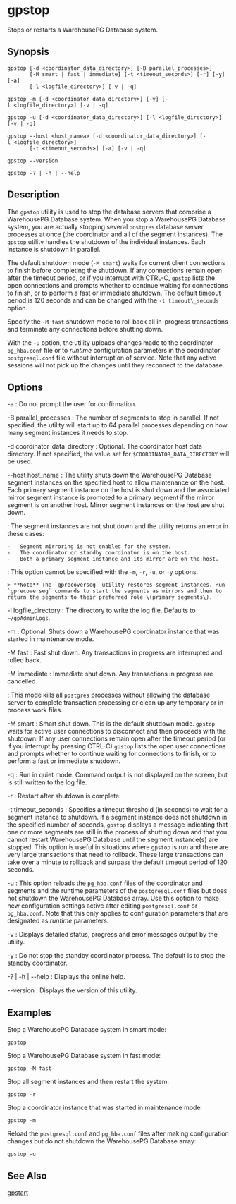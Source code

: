 # gpstop 

Stops or restarts a WarehousePG Database system.

## <a id="section2"></a>Synopsis 

```
gpstop [-d <coordinator_data_directory>] [-B parallel_processes>] 
       [-M smart | fast | immediate] [-t <timeout_seconds>] [-r] [-y] [-a] 
       [-l <logfile_directory>] [-v | -q]

gpstop -m [-d <coordinator_data_directory>] [-y] [-l <logfile_directory>] [-v | -q]

gpstop -u [-d <coordinator_data_directory>] [-l <logfile_directory>] [-v | -q]
 
gpstop --host <host_namea> [-d <coordinator_data_directory>] [-l <logfile_directory>]
       [-t <timeout_seconds>] [-a] [-v | -q]

gpstop --version 

gpstop -? | -h | --help
```

## <a id="section3"></a>Description 

The `gpstop` utility is used to stop the database servers that comprise a WarehousePG Database system. When you stop a WarehousePG Database system, you are actually stopping several `postgres` database server processes at once \(the coordinator and all of the segment instances\). The `gpstop` utility handles the shutdown of the individual instances. Each instance is shutdown in parallel.

The default shutdown mode \(`-M smart`\) waits for current client connections to finish before completing the shutdown. If any connections remain open after the timeout period, or if you interrupt with CTRL-C, `gpstop` lists the open connections and prompts whether to continue waiting for connections to finish, or to perform a fast or immediate shutdown. The default timeout period is 120 seconds and can be changed with the `-t timeout\_seconds` option.

Specify the `-M fast` shutdown mode to roll back all in-progress transactions and terminate any connections before shutting down.

With the `-u` option, the utility uploads changes made to the coordinator `pg_hba.conf` file or to *runtime* configuration parameters in the coordinator `postgresql.conf` file without interruption of service. Note that any active sessions will not pick up the changes until they reconnect to the database.

## <a id="section4"></a>Options 

-a
:   Do not prompt the user for confirmation.

-B parallel\_processes
:   The number of segments to stop in parallel. If not specified, the utility will start up to 64 parallel processes depending on how many segment instances it needs to stop.

-d coordinator\_data\_directory
:   Optional. The coordinator host data directory. If not specified, the value set for `$COORDINATOR_DATA_DIRECTORY` will be used.

--host host\_name
:   The utility shuts down the WarehousePG Database segment instances on the specified host to allow maintenance on the host. Each primary segment instance on the host is shut down and the associated mirror segment instance is promoted to a primary segment if the mirror segment is on another host. Mirror segment instances on the host are shut down.

:   The segment instances are not shut down and the utility returns an error in these cases:

    -   Segment mirroring is not enabled for the system.
    -   The coordinator or standby coordinator is on the host.
    -   Both a primary segment instance and its mirror are on the host.

:   This option cannot be specified with the `-m`, `-r`, `-u`, or `-y` options.

    > **Note** The `gprecoverseg` utility restores segment instances. Run `gprecoverseg` commands to start the segments as mirrors and then to return the segments to their preferred role \(primary segments\).

-l logfile\_directory
:   The directory to write the log file. Defaults to `~/gpAdminLogs`.

-m
:   Optional. Shuts down a WarehousePG coordinator instance that was started in maintenance mode.

-M fast
:   Fast shut down. Any transactions in progress are interrupted and rolled back.

-M immediate
:   Immediate shut down. Any transactions in progress are cancelled.

:   This mode kills all `postgres` processes without allowing the database server to complete transaction processing or clean up any temporary or in-process work files.

-M smart
:   Smart shut down. This is the default shutdown mode. `gpstop` waits for active user connections to disconnect and then proceeds with the shutdown. If any user connections remain open after the timeout period \(or if you interrupt by pressing CTRL-C\) `gpstop` lists the open user connections and prompts whether to continue waiting for connections to finish, or to perform a fast or immediate shutdown.

-q
:   Run in quiet mode. Command output is not displayed on the screen, but is still written to the log file.

-r
:   Restart after shutdown is complete.

-t timeout\_seconds
:   Specifies a timeout threshold \(in seconds\) to wait for a segment instance to shutdown. If a segment instance does not shutdown in the specified number of seconds, `gpstop` displays a message indicating that one or more segments are still in the process of shutting down and that you cannot restart WarehousePG Database until the segment instance\(s\) are stopped. This option is useful in situations where `gpstop` is run and there are very large transactions that need to rollback. These large transactions can take over a minute to rollback and surpass the default timeout period of 120 seconds.

-u
:   This option reloads the `pg_hba.conf` files of the coordinator and segments and the runtime parameters of the `postgresql.conf` files but does not shutdown the WarehousePG Database array. Use this option to make new configuration settings active after editing `postgresql.conf` or `pg_hba.conf`. Note that this only applies to configuration parameters that are designated as *runtime* parameters.

-v
:   Displays detailed status, progress and error messages output by the utility.

-y
:   Do not stop the standby coordinator process. The default is to stop the standby coordinator.

-? \| -h \| --help
:   Displays the online help.

--version
:   Displays the version of this utility.

## <a id="section5"></a>Examples 

Stop a WarehousePG Database system in smart mode:

```
gpstop
```

Stop a WarehousePG Database system in fast mode:

```
gpstop -M fast
```

Stop all segment instances and then restart the system:

```
gpstop -r
```

Stop a coordinator instance that was started in maintenance mode:

```
gpstop -m
```

Reload the `postgresql.conf` and `pg_hba.conf` files after making configuration changes but do not shutdown the WarehousePG Database array:

```
gpstop -u
```

## <a id="section6"></a>See Also 

[gpstart](gpstart.html)

